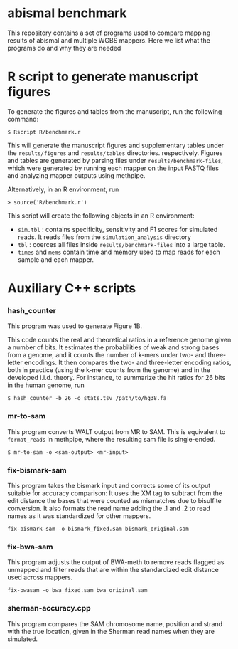 # abismal benchmark

This repository contains a set of programs used to compare mapping
results of abismal and multiple WGBS mappers. Here we list what the
programs do and why they are needed

# R script to generate manuscript figures

To generate the figures and tables from the manuscript, run the following
command:

```
$ Rscript R/benchmark.r
```

This will generate the manuscript figures and supplementary tables
under the `results/figures`  and `results/tables` directories.
respectively. Figures and tables are generated by parsing files under
`results/benchmark-files`, which were generated by running each mapper
on the input FASTQ files and analyzing mapper outputs using methpipe.

Alternatively, in an R environment, run
```
> source('R/benchmark.r')
```

This script will create the following objects in an R environment:
 - `sim.tbl` : contains specificity, sensitivity and F1 scores for
   simulated reads. It reads files from the `simulation_analysis`
   directory
 - `tbl` : coerces all files inside `results/benchmark-files` into a
   large table.
 - `times` and `mems` contain time and memory used to map reads for
   each sample and each mapper.

# Auxiliary C++ scripts

### hash_counter

This program was used to generate Figure 1B.

This code counts the real and theoretical ratios in a reference genome
given a number of bits. It estimates the probabilities of weak and
strong bases from a genome, and it counts the number of k-mers under
two- and three-letter encodings. It then compares the two- and
three-letter encoding ratios, both in practice (using the k-mer counts
from the genome) and in the developed i.i.d. theory. For instance, to
summarize the hit ratios for 26 bits in the human genome, run

```
$ hash_counter -b 26 -o stats.tsv /path/to/hg38.fa
```

### mr-to-sam

This program converts WALT output from MR to SAM. This is equivalent
to `format_reads` in methpipe, where the resulting sam file is
single-ended.

```
$ mr-to-sam -o <sam-output> <mr-input>
```

### fix-bismark-sam

This program takes the bismark input and corrects some of its output
suitable for accuracy comparison: It uses the XM tag to subtract from the
edit distance the bases that were counted as mismatches due to bisulfite
conversion. It also formats the read name adding the .1 and .2 to read
names as it was standardized for other mappers. 

```
fix-bismark-sam -o bismark_fixed.sam bismark_original.sam
```

### fix-bwa-sam

This program adjusts the output of BWA-meth to remove reads flagged as
unmapped and filter reads that are within the standardized edit
distance used across mappers.

```
fix-bwasam -o bwa_fixed.sam bwa_original.sam
```

### sherman-accuracy.cpp

This program compares the SAM chromosome name, position and strand
with the true location, given in the Sherman read names when they are
simulated.
